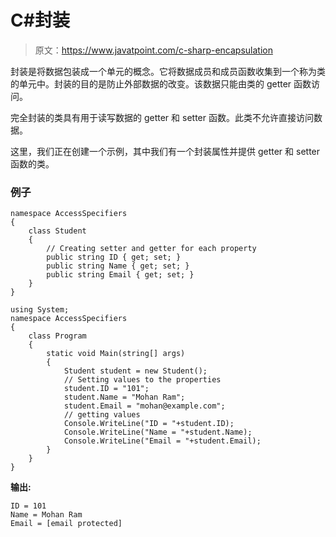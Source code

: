 # C#封装

> 原文：<https://www.javatpoint.com/c-sharp-encapsulation>

封装是将数据包装成一个单元的概念。它将数据成员和成员函数收集到一个称为类的单元中。封装的目的是防止外部数据的改变。该数据只能由类的 getter 函数访问。

完全封装的类具有用于读写数据的 getter 和 setter 函数。此类不允许直接访问数据。

这里，我们正在创建一个示例，其中我们有一个封装属性并提供 getter 和 setter 函数的类。

### 例子

```
namespace AccessSpecifiers
{
    class Student
    {
        // Creating setter and getter for each property
        public string ID { get; set; }
        public string Name { get; set; }
        public string Email { get; set; }
    }
}

```

```
using System;
namespace AccessSpecifiers
{
    class Program
    {
        static void Main(string[] args)
        {
            Student student = new Student();
            // Setting values to the properties
            student.ID = "101";
            student.Name = "Mohan Ram";
            student.Email = "mohan@example.com";
            // getting values
            Console.WriteLine("ID = "+student.ID);
            Console.WriteLine("Name = "+student.Name);
            Console.WriteLine("Email = "+student.Email);
        }
    }
}

```

**输出:**

```
ID = 101
Name = Mohan Ram
Email = [email protected]

```